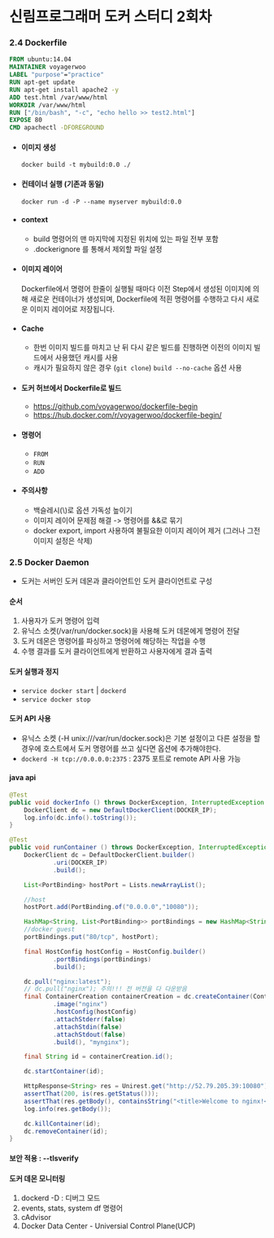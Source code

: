 # 신림프로그래머 도커 스터디 2회차

### 2.4 Dockerfile
```Dockerfile
FROM ubuntu:14.04
MAINTAINER voyagerwoo
LABEL "purpose"="practice"
RUN apt-get update
RUN apt-get install apache2 -y
ADD test.html /var/www/html
WORKDIR /var/www/html
RUN ["/bin/bash", "-c", "echo hello >> test2.html"]
EXPOSE 80
CMD apachectl -DFOREGROUND
```

- #### 이미지 생성
  `docker build -t mybuild:0.0 ./`
- #### 컨테이너 실행 (기존과 동일)
  `docker run -d -P --name myserver mybuild:0.0`
- #### context
  - build 명령어의 맨 마지막에 지정된 위치에 있는 파일 전부 포함
  - .dockerignore 를 통해서 제외할 파일 설정
- #### 이미지 레이어
  Dockerfile에서 명령어 한줄이 실행될 때마다 이전 Step에서 생성된 이미지에 의해 새로운 컨테이너가 생성되며, Dockerfile에 적흰 명령어를 수행하고 다시 새로운 이미지 레이어로 저장됩니다.
- #### Cache
  - 한번 이미지 빌드를 마치고 난 뒤 다시 같은 빌드를 진행하면 이전의 이미지 빌드에서 사용했던 캐시를 사용
  - 캐시가 필요하지 않은 경우 (`git clone`) `build --no-cache` 옵션 사용

- #### 도커 허브에서 Dockerfile로 빌드
  - https://github.com/voyagerwoo/dockerfile-begin
  - https://hub.docker.com/r/voyagerwoo/dockerfile-begin/
- #### 명령어
  - `FROM`
  - `RUN`
  - `ADD`

- #### 주의사항
  - 백슬레시(\\)로 옵션 가독성 높이기
  - 이미지 레이어 문제점 해결 -> 명령어를 &&로 묶기
  - docker export, import 사용하여 불필요한 이미지 레이어 제거 (그러나 그전 이미지 설정은 삭제)



### 2.5 Docker Daemon
- 도커는 서버인 도커 데몬과 클라이언트인 도커 클라이언트로 구성
#### 순서
1. 사용자가 도커 명령어 입력
2. 유닉스 소켓(/var/run/docker.sock)을 사용해 도커 데몬에게 명령어 전달
3. 도커 데몬은 명령어를 파싱하고 명령어에 해당하는 작업을 수행
4. 수행 결과를 도커 클라이언트에게 반환하고 사용자에게 결과 출력

#### 도커 실행과 정지
- `service docker start` | `dockerd`
- `service docker stop`

#### 도커 API 사용
- 유닉스 소켓 (-H unix:///var/run/docker.sock)은 기본 설정이고 다른 설정을 할 경우에 호스트에서 도커 명령어를 쓰고 싶다면 옵션에 추가해야한다.
- `dockerd -H tcp://0.0.0.0:2375` : 2375 포트로 remote API 사용 가능

#### java api
```java
@Test
public void dockerInfo () throws DockerException, InterruptedException {
    DockerClient dc = new DefaultDockerClient(DOCKER_IP);
    log.info(dc.info().toString());
}

@Test
public void runContainer () throws DockerException, InterruptedException, UnirestException {
    DockerClient dc = DefaultDockerClient.builder()
            .uri(DOCKER_IP)
            .build();

    List<PortBinding> hostPort = Lists.newArrayList();

    //host
    hostPort.add(PortBinding.of("0.0.0.0","10080"));

    HashMap<String, List<PortBinding>> portBindings = new HashMap<String, List<PortBinding>>();
    //docker guest
    portBindings.put("80/tcp", hostPort);

    final HostConfig hostConfig = HostConfig.builder()
            .portBindings(portBindings)
            .build();

    dc.pull("nginx:latest");
    // dc.pull("nginx"); 주의!!! 전 버전을 다 다운받음
    final ContainerCreation containerCreation = dc.createContainer(ContainerConfig.builder()
            .image("nginx")
            .hostConfig(hostConfig)
            .attachStderr(false)
            .attachStdin(false)
            .attachStdout(false)
            .build(), "mynginx");

    final String id = containerCreation.id();

    dc.startContainer(id);

    HttpResponse<String> res = Unirest.get("http://52.79.205.39:10080").asString();
    assertThat(200, is(res.getStatus()));
    assertThat(res.getBody(), containsString("<title>Welcome to nginx!</title>"));
    log.info(res.getBody());

    dc.killContainer(id);
    dc.removeContainer(id);
}
```

#### 보안 적용 : --tlsverify


#### 도커 데몬 모니터링

1. dockerd -D : 디버그 모드
2. events, stats, system df 명령어
3. cAdvisor
4. Docker Data Center - Universial Control Plane(UCP)
